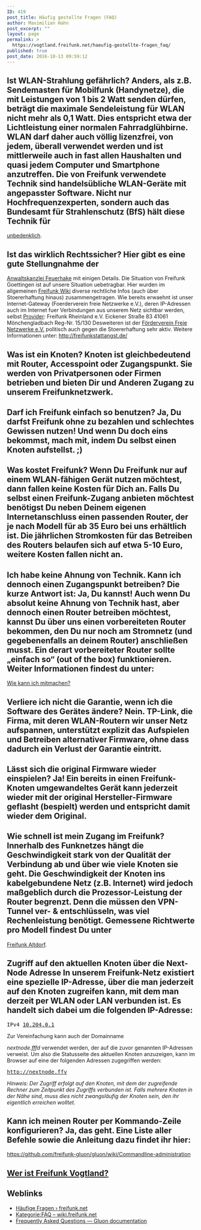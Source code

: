 ```yaml
---
ID: 419
post_title: Häufig gestellte Fragen (FAQ)
author: Maximilian Hahn
post_excerpt: ""
layout: page
permalink: >
  https://vogtland.freifunk.net/haeufig-gestellte-fragen_faq/
published: true
post_date: 2016-10-13 09:59:12
---
```

## Ist WLAN-Strahlung gefährlich? Anders, als z.B. Sendemasten für Mobilfunk (Handynetze), die mit Leistungen von 1 bis 2 Watt senden dürfen, beträgt die maximale Sendeleistung für WLAN nicht mehr als 0,1 Watt. Dies entspricht etwa der Lichtleistung einer normalen Fahrradglühbirne. WLAN darf daher auch völlig lizenzfrei, von jedem, überall verwendet werden und ist mittlerweile auch in fast allen Haushalten und quasi jedem Computer und Smartphone anzutreffen. Die von Freifunk verwendete Technik sind handelsübliche WLAN-Geräte mit angepasster Software. Nicht nur Hochfrequenzexperten, sondern auch das Bundesamt für Strahlenschutz (BfS) hält diese Technik für 

[unbedenklich][1].   
## Ist das wirklich Rechtssicher? Hier gibt es eine gute Stellungnahme der 

[Anwaltskanzlei Feuerhake][2] mit einigen Details. Die Situation von Freifunk Goettingen ist auf unsere Situation uebetragbar. Hier wurden im allgemeinen [Freifunk Wiki][3] diverse rechtliche Infos (auch über Stoererhaftung hinaus) zusammengetragen. Wie bereits erwaehnt ist unser Internet-Gateway (Foerderverein freie Netzwerke e.V.), deren IP-Adressen auch im Internet fuer Verbindungen aus unserem Netz sichtbar werden, selbst [Provider][4]: Freifunk Rheinland e.V. Eickener Straße 83 41061 Mönchengladbach Reg-Nr. 15/130 Desweiteren ist der [Förderverein Freie Netzwerke e.V.][5] politisch auch gegen die Stoererhaftung sehr aktiv. Weitere Informationen unter: <http://freifunkstattangst.de/>   
## Was ist ein Knoten? Knoten ist gleichbedeutend mit Router, Accesspoint oder Zugangspunkt. Sie werden von Privatpersonen oder Firmen betrieben und bieten Dir und Anderen Zugang zu unserem Freifunknetzwerk.   

## Darf ich Freifunk einfach so benutzen? Ja, Du darfst Freifunk ohne zu bezahlen und schlechtes Gewissen nutzen! Und wenn Du doch eins bekommst, mach mit, indem Du selbst einen Knoten aufstellst. ;)   

## Was kostet Freifunk? Wenn Du Freifunk nur auf einem WLAN-fähigen Gerät nutzen möchtest, dann fallen keine Kosten für Dich an. Falls Du selbst einen Freifunk-Zugang anbieten möchtest benötigst Du neben Deinem eigenen Internetanschluss einen passenden Router, der je nach Modell für ab 35 Euro bei uns erhältlich ist. Die jährlichen Stromkosten für das Betreiben des Routers belaufen sich auf etwa 5-10 Euro, weitere Kosten fallen nicht an.   

## Ich habe keine Ahnung von Technik. Kann ich dennoch einen Zugangspunkt betreiben? Die kurze Antwort ist: Ja, Du kannst! Auch wenn Du absolut keine Ahnung von Technik hast, aber dennoch einen Router betreiben möchtest, kannst Du über uns einen vorbereiteten Router bekommen, den Du nur noch am Stromnetz (und gegebenenfalls an deinem Router) anschließen musst. Ein derart vorbereiteter Router sollte „einfach so“ (out of the box) funktionieren. Weiter Informationen findest du unter: 

[Wie kann ich mitmachen?][6]   
## Verliere ich nicht die Garantie, wenn ich die Software des Gerätes ändere? Nein. TP-Link, die Firma, mit deren WLAN-Routern wir unser Netz aufspannen, unterstützt explizit das Aufspielen und Betreiben alternativer Firmware, ohne dass dadurch ein Verlust der Garantie eintritt.   

## Lässt sich die original Firmware wieder einspielen? Ja! Ein bereits in einen Freifunk-Knoten umgewandeltes Gerät kann jederzeit wieder mit der original Hersteller-Firmware geflasht (bespielt) werden und entspricht damit wieder dem Original.   

## Wie schnell ist mein Zugang im Freifunk? Innerhalb des Funknetzes hängt die Geschwindigkeit stark von der Qualität der Verbindung ab und über wie viele Knoten sie geht. Die Geschwindigkeit der Knoten ins kabelgebundene Netz (z.B. Internet) wird jedoch maßgeblich durch die Prozessor-Leistung der Router begrenzt. Denn die müssen den VPN-Tunnel ver- & entschlüsseln, was viel Rechenleistung benötigt. Gemessene Richtwerte pro Modell findest Du unter 

[Freifunk Altdorf][7].   
## Zugriff auf den aktuellen Knoten über die Next-Node Adresse In unserem Freifunk-Netz existiert eine spezielle IP-Adresse, über die man jederzeit auf den Knoten zugreifen kann, mit dem man derzeit per WLAN oder LAN verbunden ist. Es handelt sich dabei um die folgenden IP-Adresse: 

<pre>IPv4 <a href="http://10.204.0.1/" target="_blank" rel="noopener">10.204.0.1</a></pre> Zur Vereinfachung kann auch der Domainname 

*nextnode.fffd* verwendet werden, der auf die zuvor genannten IP-Adressen verweist. Um also die Statusseite des aktuellen Knoten anzuzeigen, kann im Browser auf eine der folgenden Adressen zugegriffen werden: 
<pre><a href="http://nextnode.ffv/" target="_blank" rel="noopener">http://nextnode.ffv</a></pre>

*Hinweis: Der Zugriff erfolgt auf den Knoten, mit dem der zugreifende Rechner zum Zeitpunkt des Zugriffs verbunden ist. Falls mehrere Knoten in der Nähe sind, muss dies nicht zwangsläufig der Knoten sein, den ihr eigentlich erreichen wolltet.*   
## Kann ich meinen Router per Kommando-Zeile konfigurieren? Ja, das geht. Eine Liste aller Befehle sowie die Anleitung dazu findet ihr hier: 

<a href="https://github.com/freifunk-gluon/gluon/wiki/Commandline-administration" target="_blank" rel="noopener">https://github.com/freifunk-gluon/gluon/wiki/Commandline-administration</a>   
## [**Wer ist Freifunk** Vogtland?][8]   <section> 

## Weblinks

*   <a href="https://freifunk.net/worum-geht-es/haufige-fragen/" rel="noopener">Häufige Fragen › freifunk.net</a>
*   <a href="https://wiki.freifunk.net/Kategorie:FAQ" rel="noopener">Kategorie:FAQ – wiki.freifunk.net</a>
*   <a href="https://gluon.readthedocs.io/en/latest/user/faq.html" rel="noopener">Frequently Asked Questions — Gluon documentation</a></section>

 [1]: http://www.bfs.de/DE/themen/emf/hff/anwendung/kabellos/kabellos.html
 [2]: http://www.anwaltskanzlei-feuerhake.de/freifunk
 [3]: https://wiki.freifunk.net/FAQ_Rechtliches
 [4]: https://www.bundesnetzagentur.de/SharedDocs/Downloads/DE/Sachgebiete/Telekommunikation/Unternehmen_Institutionen/Anbieterpflichten/Meldepflicht/TKDiensteanbieterPDF.pdf?__blob=publicationFile&v=54
 [5]: https://foerderverein.freie-netzwerke.de/
 [6]: http://vogtland.freifunk.net/?page_id=32
 [7]: https://wiki.tecff.de/router-vpn-speed
 [8]: http://vogtland.freifunk.net/?page_id=29